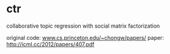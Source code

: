 ctr
===

collaborative topic regression with social matrix factorization


original code: www.cs.princeton.edu/~chongw/papers/
paper: http://icml.cc/2012/papers/407.pdf
